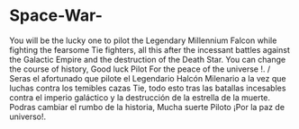 # Space-War-
 You will be the lucky one to pilot the Legendary Millennium Falcon while fighting the fearsome Tie fighters, all this after the incessant battles against the Galactic Empire and the destruction of the Death Star. You can change the course of history, Good luck Pilot For the peace of the universe !. / Seras el afortunado que pilote el Legendario Halcón Milenario a la vez que luchas contra los temibles cazas Tie, todo esto tras las batallas incesables contra el imperio galáctico y la destrucción de la estrella de la muerte. Podras cambiar el rumbo de la historia, Mucha suerte Piloto ¡Por la paz de universo!.
